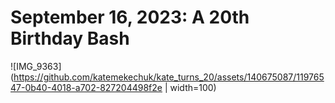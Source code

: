 # September 16, 2023: A 20th Birthday Bash

![IMG_9363](https://github.com/katemekechuk/kate_turns_20/assets/140675087/11976547-0b40-4018-a702-827204498f2e | width=100)
